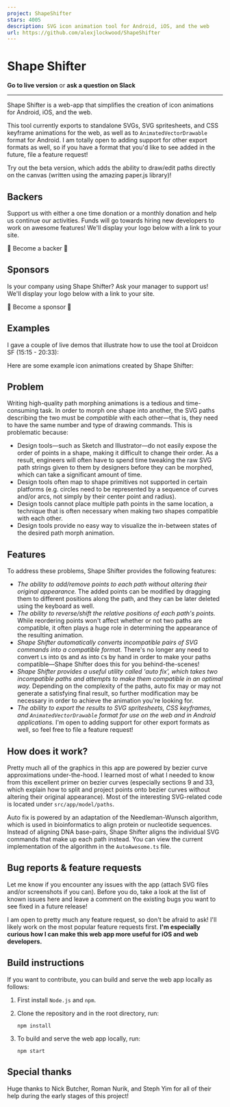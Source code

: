 ```yaml
---
project: ShapeShifter
stars: 4005
description: SVG icon animation tool for Android, iOS, and the web
url: https://github.com/alexjlockwood/ShapeShifter
---
```


Shape Shifter
=============

**Go to live version** or **ask a question on Slack**

* * *

Shape Shifter is a web-app that simplifies the creation of icon animations for Android, iOS, and the web.

This tool currently exports to standalone SVGs, SVG spritesheets, and CSS keyframe animations for the web, as well as to `AnimatedVectorDrawable` format for Android. I am totally open to adding support for other export formats as well, so if you have a format that you'd like to see added in the future, file a feature request!

Try out the beta version, which adds the ability to draw/edit paths directly on the canvas (written using the amazing paper.js library)!

Backers
-------

Support us with either a one time donation or a monthly donation and help us continue our activities. Funds will go towards hiring new developers to work on awesome features! We'll display your logo below with a link to your site.

🙏 Become a backer 🙏

Sponsors
--------

Is your company using Shape Shifter? Ask your manager to support us! We'll display your logo below with a link to your site.

🙏 Become a sponsor 🙏

Examples
--------

I gave a couple of live demos that illustrate how to use the tool at Droidcon SF (15:15 - 20:33):

Here are some example icon animations created by Shape Shifter:

Problem
-------

Writing high-quality path morphing animations is a tedious and time-consuming task. In order to morph one shape into another, the SVG paths describing the two must be _compatible_ with each other—that is, they need to have the same number and type of drawing commands. This is problematic because:

-   Design tools—such as Sketch and Illustrator—do not easily expose the order of points in a shape, making it difficult to change their order. As a result, engineers will often have to spend time tweaking the raw SVG path strings given to them by designers before they can be morphed, which can take a significant amount of time.
-   Design tools often map to shape primitives not supported in certain platforms (e.g. circles need to be represented by a sequence of curves and/or arcs, not simply by their center point and radius).
-   Design tools cannot place multiple path points in the same location, a technique that is often necessary when making two shapes compatible with each other.
-   Design tools provide no easy way to visualize the in-between states of the desired path morph animation.

Features
--------

To address these problems, Shape Shifter provides the following features:

-   _The ability to add/remove points to each path without altering their original appearance._ The added points can be modified by dragging them to different positions along the path, and they can be later deleted using the keyboard as well.
-   _The ability to reverse/shift the relative positions of each path's points._ While reordering points won't affect whether or not two paths are compatible, it often plays a huge role in determining the appearance of the resulting animation.
-   _Shape Shifter automatically converts incompatible pairs of SVG commands into a compatible format._ There's no longer any need to convert `L`s into `Q`s and `A`s into `C`s by hand in order to make your paths compatible—Shape Shifter does this for you behind-the-scenes!
-   _Shape Shifter provides a useful utility called 'auto fix', which takes two incompatible paths and attempts to make them compatible in an optimal way._ Depending on the complexity of the paths, auto fix may or may not generate a satisfying final result, so further modification may be necessary in order to achieve the animation you're looking for.
-   _The ability to export the results to SVG spritesheets, CSS keyframes, and `AnimatedVectorDrawable` format for use on the web and in Android applications._ I'm open to adding support for other export formats as well, so feel free to file a feature request!

How does it work?
-----------------

Pretty much all of the graphics in this app are powered by bezier curve approximations under-the-hood. I learned most of what I needed to know from this excellent primer on bezier curves (especially sections 9 and 33, which explain how to split and project points onto bezier curves without altering their original appearance). Most of the interesting SVG-related code is located under `src/app/model/paths`.

Auto fix is powered by an adaptation of the Needleman-Wunsch algorithm, which is used in bioinformatics to align protein or nucleotide sequences. Instead of aligning DNA base-pairs, Shape Shifter aligns the individual SVG commands that make up each path instead. You can view the current implementation of the algorithm in the `AutoAwesome.ts` file.

Bug reports & feature requests
------------------------------

Let me know if you encounter any issues with the app (attach SVG files and/or screenshots if you can). Before you do, take a look at the list of known issues here and leave a comment on the existing bugs you want to see fixed in a future release!

I am open to pretty much any feature request, so don't be afraid to ask! I'll likely work on the most popular feature requests first. **I'm especially curious how I can make this web app more useful for iOS and web developers.**

Build instructions
------------------

If you want to contribute, you can build and serve the web app locally as follows:

1.  First install `Node.js` and `npm`.
    
2.  Clone the repository and in the root directory, run:
    
    ```
    npm install
    ```
    
3.  To build and serve the web app locally, run:
    
    ```
    npm start
    ```
    

Special thanks
--------------

Huge thanks to Nick Butcher, Roman Nurik, and Steph Yim for all of their help during the early stages of this project!
